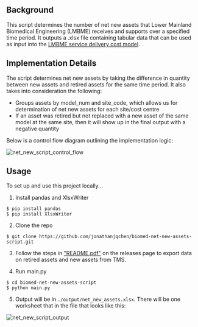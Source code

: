 ## Background
This script determines the number of net new assets that Lower Mainland Biomedical Engineering (LMBME) receives and supports over a specified time period. It outputs a .xlsx file containing tabular data that can be used as input into the [LMBME service delivery cost model](https://github.com/jonathanjqchen/biomed-service-delivery-cost-model).

## Implementation Details
The script determines net new assets by taking the difference in quantity between new assets and retired assets for the same time period. It also takes into consideration the following:

- Groups assets by model_num and site_code, which allows us for determination of net new assets for each site/cost centre
- If an asset was retired but not replaced with a new asset of the same model at the same site, then it will show up in the final output with a negative quantity

Below is a control flow diagram outlining the implementation logic:

![net_new_script_control_flow](https://user-images.githubusercontent.com/54252001/147727900-23925879-6904-40c9-b72b-e7f3d136d259.png)

## Usage
To set up and use this project locally...

1. Install pandas and XlsxWriter
```
$ pip install pandas
$ pip install XlsxWriter
```

2. Clone the repo
```
$ git clone https://github.com/jonathanjqchen/biomed-net-new-assets-script.git
```

3. Follow the steps in ["README.pdf"](https://github.com/jonathanjqchen/biomed-net-new-assets-script/releases/tag/v1.0.0) on the releases page to export data on retired assets and new assets from TMS.

4. Run main.py 
```
$ cd biomed-net-new-assets-script
$ python main.py
```

5. Output will be in `./output/net_new_assets.xlsx`. There will be one worksheet that in the file that looks like this:

![net_new_script_output](https://user-images.githubusercontent.com/54252001/147728265-226a23c5-93d4-483a-b665-a95e973ebadd.png)
